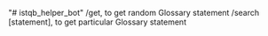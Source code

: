 "# istqb_helper_bot" 
/get, to get random Glossary statement 
/search [statement], to get particular Glossary statement
